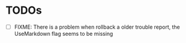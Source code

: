 # TODOs

- [ ] FIXME: There is a problem when rollback a older trouble report, the UseMarkdown flag seems to be missing
